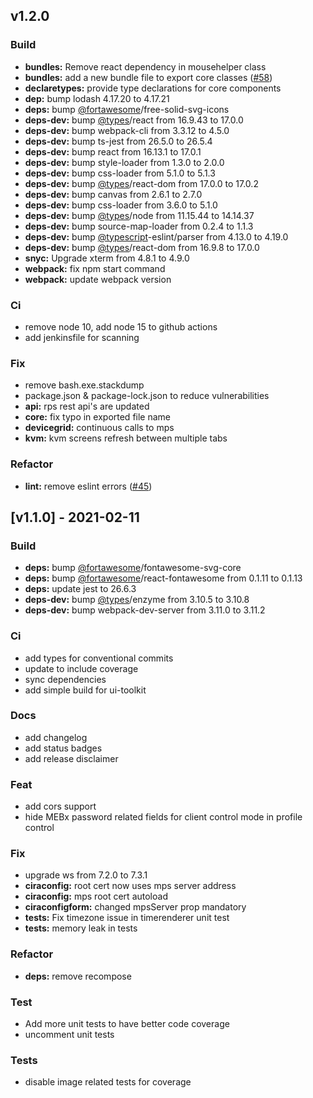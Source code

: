 <a name="v1.2.0"></a>
## v1.2.0

### Build
- **bundles:** Remove react dependency in mousehelper class
- **bundles:** add a new bundle file to export core classes ([#58](https://github.com/open-amt-cloud-toolkit/ui-toolkit/issues/58))
- **declaretypes:** provide type declarations for core components
- **dep:** bump lodash 4.17.20 to 4.17.21
- **deps:** bump [@fortawesome](https://github.com/fortawesome)/free-solid-svg-icons
- **deps-dev:** bump [@types](https://github.com/types)/react from 16.9.43 to 17.0.0
- **deps-dev:** bump webpack-cli from 3.3.12 to 4.5.0
- **deps-dev:** bump ts-jest from 26.5.0 to 26.5.4
- **deps-dev:** bump react from 16.13.1 to 17.0.1
- **deps-dev:** bump style-loader from 1.3.0 to 2.0.0
- **deps-dev:** bump css-loader from 5.1.0 to 5.1.3
- **deps-dev:** bump [@types](https://github.com/types)/react-dom from 17.0.0 to 17.0.2
- **deps-dev:** bump canvas from 2.6.1 to 2.7.0
- **deps-dev:** bump css-loader from 3.6.0 to 5.1.0
- **deps-dev:** bump [@types](https://github.com/types)/node from 11.15.44 to 14.14.37
- **deps-dev:** bump source-map-loader from 0.2.4 to 1.1.3
- **deps-dev:** bump [@typescript](https://github.com/typescript)-eslint/parser from 4.13.0 to 4.19.0
- **deps-dev:** bump [@types](https://github.com/types)/react-dom from 16.9.8 to 17.0.0
- **snyc:** Upgrade xterm from 4.8.1 to 4.9.0
- **webpack:** fix npm start command
- **webpack:** update webpack version

### Ci
- remove node 10, add node 15 to github actions
- add jenkinsfile for scanning

### Fix
- remove bash.exe.stackdump
- package.json & package-lock.json to reduce vulnerabilities
- **api:** rps rest api's are updated
- **core:** fix typo in exported file name
- **devicegrid:** continuous calls to mps
- **kvm:** kvm screens refresh between multiple tabs

### Refactor
- **lint:** remove eslint errors ([#45](https://github.com/open-amt-cloud-toolkit/ui-toolkit/issues/45))


<a name="v1.1.0"></a>
## [v1.1.0] - 2021-02-11
### Build
- **deps:** bump [@fortawesome](https://github.com/fortawesome)/fontawesome-svg-core
- **deps:** bump [@fortawesome](https://github.com/fortawesome)/react-fontawesome from 0.1.11 to 0.1.13
- **deps:** update jest to 26.6.3
- **deps-dev:** bump [@types](https://github.com/types)/enzyme from 3.10.5 to 3.10.8
- **deps-dev:** bump webpack-dev-server from 3.11.0 to 3.11.2

### Ci
- add types for conventional commits
- update to include coverage
- sync dependencies
- add simple build for ui-toolkit

### Docs
- add changelog
- add status badges
- add release disclaimer

### Feat
- add cors support
- hide MEBx password related fields for client control mode in profile control

### Fix
- upgrade ws from 7.2.0 to 7.3.1
- **ciraconfig:** root cert now uses mps server address
- **ciraconfig:** mps root cert autoload
- **ciraconfigform:** changed mpsServer prop mandatory
- **tests:** Fix timezone issue in timerenderer unit test
- **tests:** memory leak in tests

### Refactor
- **deps:** remove recompose

### Test
- Add more unit tests to have better code coverage
- uncomment unit tests

### Tests
- disable image related tests for coverage

